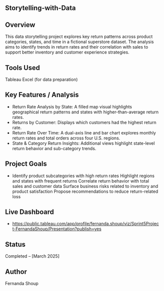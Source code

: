 ## Storytelling-with-Data

## Overview
This data storytelling project explores key return patterns across product categories, states, and time in a fictional superstore dataset. The analysis aims to identify trends in return rates and their correlation with sales to support better inventory and customer experience strategies.

## Tools Used
Tableau Excel (for data preparation)

## Key Features / Analysis
- Return Rate Analysis by State: A filled map visual highlights geographical return patterns and states with higher-than-average return rates.
- Returns by Customer: Displays which customers had the highest return rate.
- Return Rate Over Time: A dual-axis line and bar chart explores monthly return rates and total orders across four U.S. regions.
- State & Category Return Insights: Additional views highlight state-level return behavior and sub-category trends.

## Project Goals
- Identify product subcategories with high return rates Highlight regions and states with frequent returns Correlate return behavior with total sales and customer data Surface business risks related to inventory and product satisfaction Propose recommendations to reduce return-related loss

## Live Dashboard
- https://public.tableau.com/app/profile/fernanda.shoup/viz/Sprint5Project-FernandaShoup/Presentation?publish=yes

## Status
Completed – [March 2025]

## Author
Fernanda Shoup
